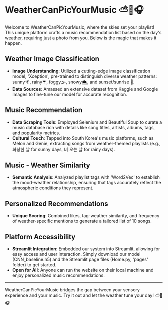 # WeatherCanPicYourMusic ⛅️📸🎧

Welcome to WeatherCanPicYourMusic, where the skies set your playlist! This unique platform crafts a music recommendation list based on the day's weather, requiring just a photo from you. Below is the magic that makes it happen.

## Weather Image Classification

* **Image Understanding**: Utilized a cutting-edge image classification model, 'Xception', pre-trained to distinguish diverse weather patterns: sunny☀️, rainy☔️, foggy🌫️, snowy🌨️, and sunset/sunrise 🌅.
* **Data Sources**: Amassed an extensive dataset from Kaggle and Google Images to fine-tune our model for accurate recognition.

## Music Recommendation

* **Data Scraping Tools**: Employed Selenium and Beautiful Soup to curate a music database rich with details like song titles, artists, albums, tags, and popularity metrics.
* **Cultural Touch**: Tapped into South Korea's music platforms, such as Melon and Genie, extracting songs from weather-themed playlists (e.g., 화창한 날 for sunny days, 비 오는 날 for rainy days).

## Music - Weather Similarity

* **Semantic Analysis**: Analyzed playlist tags with 'Word2Vec' to establish the mood-weather relationship, ensuring that tags accurately reflect the atmospheric conditions they represent.

## Personalized Recommendations

* **Unique Scoring**: Combined likes, tag-weather similarity, and frequency of weather-specific mentions to generate a tailored list of 10 songs.

## Platform Accessibility

* **Streamlit Integration**: Embedded our system into Streamlit, allowing for easy access and user interaction. Simply download our model (CNN_baseline.h5) and the Streamlit page files (Home.py, 'pages' folder) to get started.
* **Open for All**: Anyone can run the website on their local machine and enjoy personalized music recommendations.

---
WeatherCanPicYourMusic bridges the gap between your sensory experience and your music. Try it out and let the weather tune your day! ⛅️📸🎧

